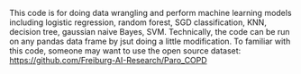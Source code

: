This code is for doing data wrangling and perform machine learning models including logistic regression, random forest, SGD classification, KNN, decision tree, gaussian naive Bayes, SVM. 
Technically, the code can be run on any pandas data frame by jsut doing a little modification. 
To familiar with this code, someone may want to use the open source dataset: https://github.com/Freiburg-AI-Research/Paro_COPD
